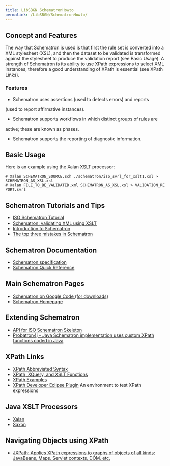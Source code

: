 ```yaml
---
title: LibSBGN SchematronHowto
permalink: /LibSBGN/SchematronHowto/
---
```


Concept and Features
--------------------

The way that Schematron is used is that first the rule set is converted into a XML stylesheet (XSL), and then the dataset to be validated is transformed against the stylesheet to produce the validation report (see Basic Usage). A strength of Schematron is its ability to use XPath expressions to select XML instances, therefore a good understanding of XPath is essential (see XPath Links).

### Features

-   Schematron uses assertions (used to detects errors) and reports

(used to report affirmative instances).

-   Schematron supports workflows in which distinct groups of rules are

active; these are known as phases.

-   Schematron supports the reporting of diagnostic information.

Basic Usage
-----------

Here is an example using the Xalan XSLT processor:

`# Xalan SCHEMATRON_SOURCE.sch ./schematron/iso_svrl_for_xslt1.xsl >`
`SCHEMATRON_AS_XSL.xsl`
`# Xalan FILE_TO_BE_VALIDATED.xml SCHEMATRON_AS_XSL.xsl > VALIDATION_REPORT.svrl`

Schematron Tutorials and Tips
-----------------------------

-   [ISO Schematron Tutorial](http://www.dpawson.co.uk/schematron/index.html)
-   [Schematron: validating XML using XSLT](http://www.ldodds.com/papers/schematron_xsltuk.html)
-   [Introduction to Schematron](http://www.mulberrytech.com/papers/schematron-Philly.pdf)
-   [The top three mistakes in Schematron](http://broadcast.oreilly.com/2009/06/the-top-three-mistakes-in-sche.html)

Schematron Documentation
------------------------

-   [Schematron specification](http://www.schematron.com/spec.html)
-   [Schematron Quick Reference](http://www.mulberrytech.com/quickref/schematron1.pdf)

Main Schematron Pages
---------------------

-   [Schematron on Google Code (for downloads)](http://code.google.com/p/schematron/)
-   [Schematron Homepage](http://www.schematron.com/)

Extending Schematron
--------------------

-   [API for ISO Schematron Skeleton](http://www.schematron.com/schematron-skeleton-api.htm)
-   [Probatron4j - Java Schematron implementation uses custom XPath functions coded in Java](http://code.google.com/p/probatron4j/)

XPath Links
-----------

-   [XPath Abbreviated Syntax](http://www.w3.org/TR/xpath/#path-abbrev)
-   [XPath, XQuery, and XSLT Functions](http://www.w3schools.com/Xpath/xpath_functions.asp)
-   [XPath Examples](http://msdn.microsoft.com/en-us/library/ms256086.aspx)
-   [XPath Developer Eclipse Plugin](http://www.bastian-bergerhoff.com/eclipse/features/web/XPathDeveloper/toc.html) An environment to test XPath expressions

Java XSLT Processors
--------------------

-   [Xalan](http://xalan.apache.org)
-   [Saxon](http://saxon.sourceforge.net/)

Navigating Objects using XPath
------------------------------

-   [JXPath: Applies XPath expressions to graphs of objects of all kinds: JavaBeans, Maps, Servlet contexts, DOM, etc.](http://commons.apache.org/jxpath/)
